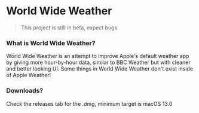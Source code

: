 # World Wide Weather

> This project is still in beta, expect bugs

### What is World Wide Weather?
World Wide Weather is an attempt to improve Apple's default weather app by giving more hour-by-hour data, similar to BBC Weather but with cleaner and better looking UI. Some things in World Wide Weather don't exist inside of Apple Weather!

### Downloads?
Check the releases tab for the .dmg, minimum target is macOS 13.0
